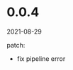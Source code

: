 <!-- START-VERSION: 0.0.4 -->
# 0.0.4
2021-08-29

patch:
* fix pipeline error
<!-- END-VERSION: 0.0.4 -->